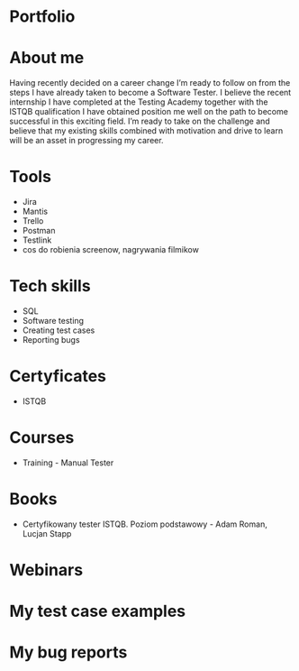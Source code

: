 # Portfolio
# About me
Having recently decided on a career change I’m ready to follow on from the steps I have already taken to become a Software Tester. I believe the recent internship I have completed at the Testing Academy together with the ISTQB qualification I have obtained position me well on the path to become successful in this exciting field. I’m ready to take on the challenge and believe that my existing skills combined with motivation and drive to learn will be an asset in progressing my career.
# Tools
* Jira
* Mantis
* Trello
* Postman
* Testlink
* cos do robienia screenow, nagrywania filmikow
# Tech skills
* SQL
* Software testing
* Creating test cases
* Reporting bugs
# Certyficates
* ISTQB
# Courses
* Training - Manual Tester
# Books
* Certyfikowany tester ISTQB. Poziom podstawowy - Adam Roman, Lucjan Stapp
# Webinars
# My test case examples
# My bug reports
